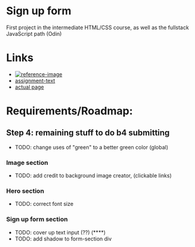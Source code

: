 # Sign up form

First project in the intermediate HTML/CSS course, as well as the fullstack JavaScript path (Odin)

# Links

- [![reference-image](https://cdn.statically.io/gh/TheOdinProject/curriculum/5f37d43908ef92499e95a9b90fc3cc291a95014c/html_css/project-sign-up-form/sign-up-form.png)](https://cdn.statically.io/)
- [assignment-text](https://www.theodinproject.com/lessons/node-path-intermediate-html-and-css-sign-up-form)
- [actual page](https://sjursaa.github.io/odin-sign-up-form)

# Requirements/Roadmap:

## Step 4: remaining stuff to do b4 submitting

- TODO: change uses of "green" to a better green color (global)

### Image section

- TODO: add credit to background image creator, (clickable links)

### Hero section

- TODO: correct font size

### Sign up form section

- TODO: cover up text input (??) (\*\*\*\*)
- TODO: add shadow to form-section div
